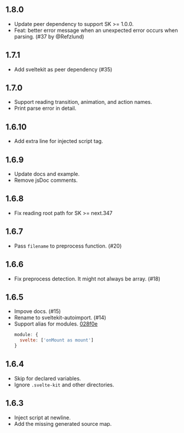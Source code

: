 ## 1.8.0

* Update peer dependency to support SK >= 1.0.0.
* Feat: better error message when an unexpected error occurs when parsing. (#37 by @Refzlund)

## 1.7.1

* Add sveltekit as peer dependency (#35)


## 1.7.0

* Support reading transition, animation, and action names.
* Print parse error in detail.


## 1.6.10

* Add extra line for injected script tag.

## 1.6.9

* Update docs and example.
* Remove jsDoc comments.

## 1.6.8

* Fix reading root path for SK >= next.347

## 1.6.7

* Pass `filename` to preprocess function. (#20)

## 1.6.6

* Fix preprocess detection. It might not always be array. (#18)


## 1.6.5

* Impove docs. (#15)
* Rename to sveltekit-autoimport. (#14)
* Support alias for modules. [028f0e](https://github.com/yuanchuan/sveltekit-autoimport/commit/028f0e948307aa8db3547f5fd47b7b49ff849fb1)
  ```js
  module: {
    svelte: ['onMount as mount']
  }
  ```

## 1.6.4

* Skip for declared variables.
* Ignore `.svelte-kit` and other directories.

## 1.6.3

* Inject script at newline.
* Add the missing generated source map.
